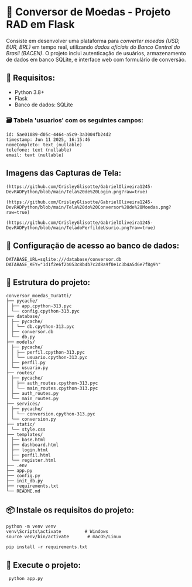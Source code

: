 # 💱 Conversor de Moedas - Projeto RAD em Flask

Consiste em desenvolver uma plataforma para *converter moedas (USD, EUR, BRL)* em tempo real, utilizando *dados oficiais do Banco Central do Brasil (BACEN)*. O projeto inclui autenticação de usuários, armazenamento de dados em banco SQLite, e interface web com formulário de conversão.

## 🔧 Requisitos:

- Python 3.8+
- Flask
- Banco de dados: SQLite


### 🗃️ Tabela 'usuarios' com os seguintes campos:
```
id: 5ae01089-d05c-4464-a5c9-3a3004fb24d2
timestamp: Jun 11 2025, 16:15:46
nomeCompleto: text (nullable)
telefone: text (nullable)
email: text (nullable)
```

## Imagens das Capturas de Tela:
```
(https://github.com/CrisleyGlisotte/GabrielOliveira1245-DevRADPython/blob/main/Tela%20de%20Login.png?raw=true)

(https://github.com/CrisleyGlisotte/GabrielOliveira1245-DevRADPython/blob/main/Tela%20do%20Conversor%20de%20Moedas.png?raw=true)

(https://github.com/CrisleyGlisotte/GabrielOliveira1245-DevRADPython/blob/main/TeladoPerfildeUsurio.png?raw=true)
```

## 🔐 Configuração de acesso ao banco de dados:
```
DATABASE_URL=sqlite:///database/conversor.db  
DATABASE_KEY="1d1f2e6f2b053c8b4b7c2d8a9f0e1c3b4a5d6e7f8g9h"
```
## 📁 Estrutura do projeto:
```
conversor_moedas_Turatti/
├── pycache/
│ ├── app.cpython-313.pyc
│ └── config.cpython-313.pyc
├── database/
│ ├── pycache/
│ │ └── db.cpython-313.pyc
│ ├── conversor.db
│ └── db.py
├── models/
│ ├── pycache/
│ │ ├── perfil.cpython-313.pyc
│ │ └── usuario.cpython-313.pyc
│ ├── perfil.py
│ └── usuario.py
├── routes/
│ ├── pycache/
│ │ ├── auth_routes.cpython-313.pyc
│ │ └── main_routes.cpython-313.pyc
│ ├── auth_routes.py
│ └── main_routes.py
├── services/
│ ├── pycache/
│ │ └── conversion.cpython-313.pyc
│ └── conversion.py
├── static/
│ └── style.css
├── templates/
│ ├── base.html
│ ├── dashboard.html
│ ├── login.html
│ ├── perfil.html
│ └── register.html
├── .env
├── app.py
├── config.py
├── init_db.py
├── requirements.txt
└── README.md
```
## 📦 Instale os requisitos do projeto:
```
python -m venv venv
venv\Scripts\activate         # Windows
source venv/bin/activate       # macOS/Linux

pip install -r requirements.txt

```
## 🚀 Execute o projeto:
```
 python app.py
```
